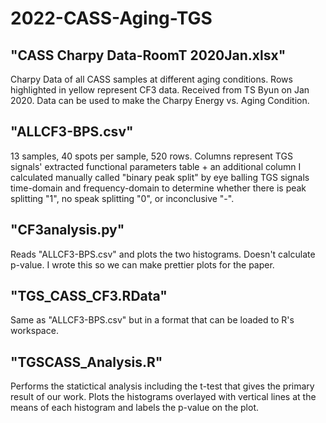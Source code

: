 # 2022-CASS-Aging-TGS

## "CASS Charpy Data-RoomT 2020Jan.xlsx"
Charpy Data of all CASS samples at different aging conditions. Rows highlighted in yellow represent CF3 data. Received from TS Byun on Jan 2020. Data can be used to make the Charpy Energy vs. Aging Condition.

## "ALLCF3-BPS.csv"
13 samples, 40 spots per sample, 520 rows. Columns represent TGS signals' extracted functional parameters table + an additional column I calculated manually called "binary peak split" by eye balling TGS signals time-domain and frequency-domain to determine whether there is peak splitting "1", no speak splitting "0", or inconclusive "-".

## "CF3analysis.py"
Reads "ALLCF3-BPS.csv" and plots the two histograms. Doesn't calculate p-value. I wrote this so we can make prettier plots for the paper.

## "TGS_CASS_CF3.RData"
Same as "ALLCF3-BPS.csv" but in a format that can be loaded to R's workspace.

## "TGSCASS_Analysis.R"
Performs the statictical analysis including the t-test that gives the primary result of our work. Plots the histograms overlayed with vertical lines at the means of each histogram and labels the p-value on the plot.  

